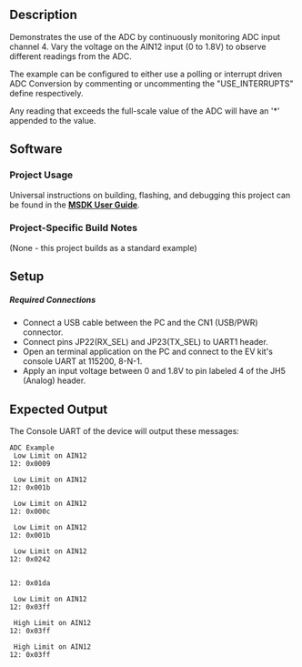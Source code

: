 ## Description

Demonstrates the use of the ADC by continuously monitoring ADC input channel 4.  Vary the voltage on the AIN12 input (0 to 1.8V) to observe different readings from the ADC.

The example can be configured to either use a polling or interrupt driven ADC Conversion by commenting or uncommenting the "USE_INTERRUPTS" define respectively. 

Any reading that exceeds the full-scale value of the ADC will have an '*' appended to the value.


## Software

### Project Usage

Universal instructions on building, flashing, and debugging this project can be found in the **[MSDK User Guide](https://analog-devices-msdk.github.io/msdk/USERGUIDE/)**.

### Project-Specific Build Notes

(None - this project builds as a standard example)

## Setup

##### Required Connections
-   Connect a USB cable between the PC and the CN1 (USB/PWR) connector.
-   Connect pins JP22(RX_SEL) and JP23(TX_SEL) to UART1 header.
-   Open an terminal application on the PC and connect to the EV kit's console UART at 115200, 8-N-1.
-   Apply an input voltage between 0 and 1.8V to pin labeled 4 of the JH5 (Analog) header.

## Expected Output

The Console UART of the device will output these messages:

```
ADC Example
 Low Limit on AIN12
12: 0x0009

 Low Limit on AIN12
12: 0x001b

 Low Limit on AIN12
12: 0x000c

 Low Limit on AIN12
12: 0x001b

 Low Limit on AIN12
12: 0x0242


12: 0x01da

 Low Limit on AIN12
12: 0x03ff

 High Limit on AIN12
12: 0x03ff

 High Limit on AIN12
12: 0x03ff
```
